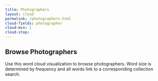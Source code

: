 ```yaml
---
title: Photographers
layout: cloud
permalink: /photographers.html
cloud-fields: photographer
cloud-min: 1
cloud-stop: 
---
```


## Browse Photographers

Use this word cloud visualization to browse photographers.
Word size is determined by frequency and all words link to a corresponding collection search.
